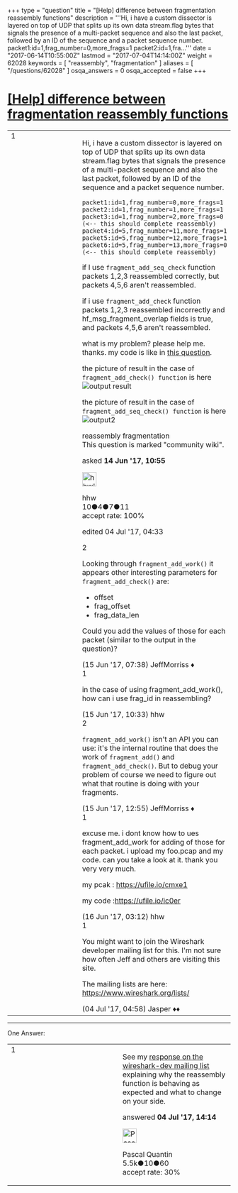 +++
type = "question"
title = "[Help] difference between fragmentation reassembly functions"
description = '''Hi, i have a custom dissector is layered on top of UDP that splits up its own data stream.flag bytes that signals the presence of a multi-packet sequence and also the last packet, followed by an ID of the sequence and a packet sequence number. packet1:id=1,frag_number=0,more_frags=1 packet2:id=1,fra...'''
date = "2017-06-14T10:55:00Z"
lastmod = "2017-07-04T14:14:00Z"
weight = 62028
keywords = [ "reassembly", "fragmentation" ]
aliases = [ "/questions/62028" ]
osqa_answers = 0
osqa_accepted = false
+++

<div class="headNormal">

# [\[Help\] difference between fragmentation reassembly functions](/questions/62028/help-difference-between-fragmentation-reassembly-functions)

</div>

<div id="main-body">

<div id="askform">

<table id="question-table" style="width:100%;"><colgroup><col style="width: 50%" /><col style="width: 50%" /></colgroup><tbody><tr class="odd"><td style="width: 30px; vertical-align: top"><div class="vote-buttons"><div id="post-62028-score" class="post-score" title="current number of votes">1</div><div id="favorite-count" class="favorite-count"></div></div></td><td><div id="item-right"><div class="question-body"><p>Hi, i have a custom dissector is layered on top of UDP that splits up its own data stream.flag bytes that signals the presence of a multi-packet sequence and also the last packet, followed by an ID of the sequence and a packet sequence number.</p><pre><code>packet1:id=1,frag_number=0,more_frags=1
packet2:id=1,frag_number=1,more_frags=1
packet3:id=1,frag_number=2,more_frags=0 (&lt;-- this should complete reassembly)
packet4:id=5,frag_number=11,more_frags=1
packet5:id=5,frag_number=12,more_frags=1
packet6:id=5,frag_number=13,more_frags=0 (&lt;-- this should complete reassembly)</code></pre><p>if I use <code>fragment_add_seq_check</code> function packets 1,2,3 reassembled correctly, but packets 4,5,6 aren't reassembled.</p><p>if i use <code>fragment_add_check</code> function packets 1,2,3 reassembled incorrectly and hf_msg_fragment_overlap fields is true, and packets 4,5,6 aren't reassembled.</p><p>what is my problem? please help me. thanks. my code is like in <a href="https://ask.wireshark.org/questions/61818/how-to-reassemble-fragments-in-a-dissector-by-fragment_add_seq_check-function">this question</a>.</p><p>the picture of result in the case of <code>fragment_add_check() function</code> is here <img src="https://osqa-ask.wireshark.org/upfiles/error_of_fragmentation.png" alt="output result" /></p><p>the picture of result in the case of <code>fragment_add_seq_check() function</code> is here <img src="https://osqa-ask.wireshark.org/upfiles/error_of_fragmentatione.png" alt="output2" /></p></div><div id="question-tags" class="tags-container tags">reassembly fragmentation</div><div id="question-controls" class="post-controls"><div class="community-wiki">This question is marked "community wiki".</div></div><div class="post-update-info-container"><div class="post-update-info post-update-info-user"><p>asked <strong>14 Jun '17, 10:55</strong></p><img src="https://secure.gravatar.com/avatar/0b6bdfea45d7093830a2a0638a758239?s=32&amp;d=identicon&amp;r=g" class="gravatar" width="32" height="32" alt="hhw&#39;s gravatar image" /><p>hhw<br />
<span class="score" title="10 reputation points">10</span><span title="4 badges"><span class="badge1">●</span><span class="badgecount">4</span></span><span title="7 badges"><span class="silver">●</span><span class="badgecount">7</span></span><span title="11 badges"><span class="bronze">●</span><span class="badgecount">11</span></span><br />
<span class="accept_rate" title="Rate of the user&#39;s accepted answers">accept rate:</span> <span title="hhw has one accepted answer">100%</span></p></img></div><div class="post-update-info post-update-info-edited"><p>edited 04 Jul '17, 04:33</p></div></div><div id="comments-container-62028" class="comments-container"><span id="62043"></span><div id="comment-62043" class="comment"><div id="post-62043-score" class="comment-score">2</div><div class="comment-text"><p>Looking through <code>fragment_add_work()</code> it appears other interesting parameters for <code>fragment_add_check()</code> are:</p><ul><li>offset</li><li>frag_offset</li><li>frag_data_len</li></ul><p>Could you add the values of those for each packet (similar to the output in the question)?</p></div><div id="comment-62043-info" class="comment-info"><span class="comment-age">(15 Jun '17, 07:38)</span> JeffMorriss ♦</div></div><span id="62047"></span><div id="comment-62047" class="comment"><div id="post-62047-score" class="comment-score">1</div><div class="comment-text"><p>in the case of using fragment_add_work(), how can i use frag_id in reassembling?</p></div><div id="comment-62047-info" class="comment-info"><span class="comment-age">(15 Jun '17, 10:33)</span> hhw</div></div><span id="62052"></span><div id="comment-62052" class="comment"><div id="post-62052-score" class="comment-score">2</div><div class="comment-text"><p><code>fragment_add_work()</code> isn't an API you can use: it's the internal routine that does the work of <code>fragment_add()</code> and <code>fragment_add_check()</code>. But to debug your problem of course we need to figure out what that routine is doing with your fragments.</p></div><div id="comment-62052-info" class="comment-info"><span class="comment-age">(15 Jun '17, 12:55)</span> JeffMorriss ♦</div></div><span id="62055"></span><div id="comment-62055" class="comment"><div id="post-62055-score" class="comment-score">1</div><div class="comment-text"><p>excuse me. i dont know how to ues fragment_add_work for adding of those for each packet. i upload my foo.pcap and my code. can you take a look at it. thank you very very much.</p><p>my pcak : <a href="https://ufile.io/cmxe1">https://ufile.io/cmxe1</a></p><p>my code :<a href="https://ufile.io/ic0er">https://ufile.io/ic0er</a></p></div><div id="comment-62055-info" class="comment-info"><span class="comment-age">(16 Jun '17, 03:12)</span> hhw</div></div><span id="62489"></span><div id="comment-62489" class="comment"><div id="post-62489-score" class="comment-score">1</div><div class="comment-text"><p>You might want to join the Wireshark developer mailing list for this. I'm not sure how often Jeff and others are visiting this site.</p><p>The mailing lists are here: <a href="https://www.wireshark.org/lists/">https://www.wireshark.org/lists/</a></p></div><div id="comment-62489-info" class="comment-info"><span class="comment-age">(04 Jul '17, 04:58)</span> Jasper ♦♦</div></div></div><div id="comment-tools-62028" class="comment-tools"></div><div class="clear"></div><div id="comment-62028-form-container" class="comment-form-container"></div><div class="clear"></div></div></td></tr></tbody></table>

------------------------------------------------------------------------

<div class="tabBar">

<span id="sort-top"></span>

<div class="headQuestions">

One Answer:

</div>

</div>

<span id="62504"></span>

<div id="answer-container-62504" class="answer">

<table style="width:100%;"><colgroup><col style="width: 50%" /><col style="width: 50%" /></colgroup><tbody><tr class="odd"><td style="width: 30px; vertical-align: top"><div class="vote-buttons"><div id="post-62504-score" class="post-score" title="current number of votes">1</div></div></td><td><div class="item-right"><div class="answer-body"><p>See my <a href="https://www.wireshark.org/lists/wireshark-dev/201707/msg00024.html">response on the wireshark-dev mailing list</a> explaining why the reassembly function is behaving as expected and what to change on your side.</p></div><div class="answer-controls post-controls"></div><div class="post-update-info-container"><div class="post-update-info post-update-info-user"><p>answered <strong>04 Jul '17, 14:14</strong></p><img src="https://secure.gravatar.com/avatar/713f24fd877861260b71ecd455018625?s=32&amp;d=identicon&amp;r=g" class="gravatar" width="32" height="32" alt="Pascal%20Quantin&#39;s gravatar image" /><p>Pascal Quantin<br />
<span class="score" title="5544 reputation points"><span>5.5k</span></span><span title="10 badges"><span class="silver">●</span><span class="badgecount">10</span></span><span title="60 badges"><span class="bronze">●</span><span class="badgecount">60</span></span><br />
<span class="accept_rate" title="Rate of the user&#39;s accepted answers">accept rate:</span> <span title="Pascal Quantin has 92 accepted answers">30%</span></p></img></div></div><div id="comments-container-62504" class="comments-container"></div><div id="comment-tools-62504" class="comment-tools"></div><div class="clear"></div><div id="comment-62504-form-container" class="comment-form-container"></div><div class="clear"></div></div></td></tr></tbody></table>

</div>

<div class="paginator-container-left">

</div>

</div>

</div>

